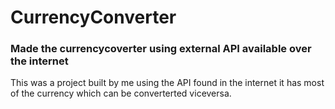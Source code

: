 # CurrencyConverter

### Made the currencycoverter using external API available over the internet

This was a project built by me using the API found in the internet it has most of the currency which can be converterted viceversa.
